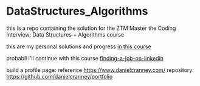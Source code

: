# DataStructures_Algorithms
this is a repo containing the solution for the ZTM  Master the Coding Interview: Data Structures + Algorithms course


this are my personal solutions and progress [in this course](https://www.udemy.com/course/master-the-coding-interview-data-structures-algorithms)


probabli i'll continue with this course [finding-a-job-on-linkedin](https://www.linkedin.com/learning/finding-a-job-on-linkedin)

build a profile page:
reference https://www.danielcranney.com/
repository: https://github.com/danielcranney/portfolio